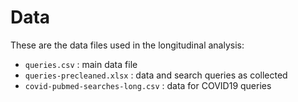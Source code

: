 # Data

These are the data files used in the longitudinal analysis:

- ``queries.csv`` : main data file
- ``queries-precleaned.xlsx`` : data and search queries as collected
- ``covid-pubmed-searches-long.csv`` : data for COVID19 queries
